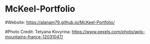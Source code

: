 # McKeel-Portfolio
#Website: https://alanam79.github.io/McKeel-Portfolio/

#Photo Credit: Tetyana Kovyrina: https://www.pexels.com/photo/apls-mountains-france-12031047/
